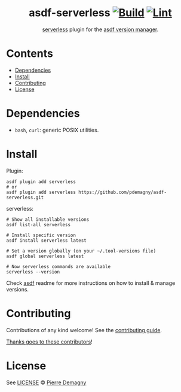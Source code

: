 <div align="center">

# asdf-serverless [![Build](https://github.com/pdemagny/asdf-serverless/actions/workflows/build.yml/badge.svg)](https://github.com/pdemagny/asdf-serverless/actions/workflows/build.yml) [![Lint](https://github.com/pdemagny/asdf-serverless/actions/workflows/lint.yml/badge.svg)](https://github.com/pdemagny/asdf-serverless/actions/workflows/lint.yml)


[serverless](https://www.serverless.com/framework/docs) plugin for the [asdf version manager](https://asdf-vm.com).

</div>

# Contents

- [Dependencies](#dependencies)
- [Install](#install)
- [Contributing](#contributing)
- [License](#license)

# Dependencies

- `bash`, `curl`: generic POSIX utilities.

# Install

Plugin:

```shell
asdf plugin add serverless
# or
asdf plugin add serverless https://github.com/pdemagny/asdf-serverless.git
```

serverless:

```shell
# Show all installable versions
asdf list-all serverless

# Install specific version
asdf install serverless latest

# Set a version globally (on your ~/.tool-versions file)
asdf global serverless latest

# Now serverless commands are available
serverless --version
```

Check [asdf](https://github.com/asdf-vm/asdf) readme for more instructions on how to
install & manage versions.

# Contributing

Contributions of any kind welcome! See the [contributing guide](contributing.md).

[Thanks goes to these contributors](https://github.com/pdemagny/asdf-serverless/graphs/contributors)!

# License

See [LICENSE](LICENSE) © [Pierre Demagny](https://github.com/pdemagny/)
